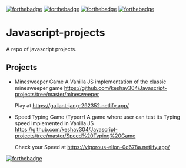[![forthebadge](https://forthebadge.com/images/badges/made-with-javascript.svg)](https://forthebadge.com) [![forthebadge](https://forthebadge.com/images/badges/uses-html.svg)](https://forthebadge.com) [![forthebadge](https://forthebadge.com/images/badges/uses-css.svg)](https://forthebadge.com) 
[![forthebadge](https://forthebadge.com/images/badges/built-with-love.svg)](https://forthebadge.com)
# Javascript-projects
A repo of javascript projects.

## Projects
* Minesweeper Game
   A Vanilla JS implementation of the classic minesweeper game
   https://github.com/keshav304/Javascript-projects/tree/master/minesweeper
   
   Play at https://gallant-jang-292352.netlify.app/

* Speed Typing Game (Typerr)
   A game where user can test its Typing speed implemented in Vanilla JS
   https://github.com/keshav304/Javascript-projects/tree/master/Speed%20Typing%20Game
   
   Check your Speed at https://vigorous-elion-0d678a.netlify.app/
   
[![forthebadge](https://forthebadge.com/images/badges/built-with-love.svg)](https://forthebadge.com)

